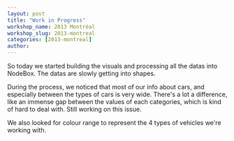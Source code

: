 ```yaml
---
layout: post
title: "Work in Progress"
workshop_name: 2013 Montréal
workshop_slug: 2013-montreal
categories: [2013-montreal]
author:  
---
```

So today we started building the visuals and processing all the datas into NodeBox. The datas are slowly getting into shapes. 

During the process, we noticed that most of our info about cars, and especially between the types of cars is very wide. There's a lot a difference, like an immense gap between the values of each categories, which is kind of hard to deal with. Still working on this issue.

We also looked for colour range to represent the 4 types of vehicles we're working with.
